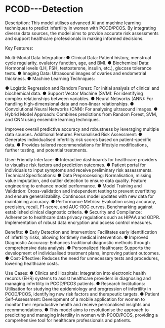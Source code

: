 # PCOD---Detection

Description:
This model utilises advanced AI and machine learning techniques to predict infertility in women with PCOD/PCOS. By integrating diverse data sources, the model aims to provide accurate risk assessments and support healthcare professionals in making informed decisions.

Key Features:

Multi-Modal Data Integration:
●	Clinical Data: Patient history, menstrual cycle regularity, ovulatory function, age, and BMI.
●	Biochemical Data: Hormonal levels (LH, FSH, testosterone, insulin, etc.), glucose tolerance tests.
●	Imaging Data: Ultrasound images of ovaries and endometrial thickness.
●	Machine Learning Techniques:

●	Logistic Regression and Random Forest: For initial analysis of clinical and biochemical data.
●	Support Vector Machine (SVM): For identifying complex relationships between variables.
●	Neural Networks (ANN): For handling high-dimensional data and non-linear relationships.
●	Convolutional Neural Networks (CNN): For analysing ultrasound images.
●	Hybrid Model Approach: Combines predictions from Random Forest, SVM, and CNN using ensemble learning techniques.

Improves overall predictive accuracy and robustness by leveraging multiple data sources.
Additional features
Personalised Risk Assessment:
●	Generates individualised infertility risk scores based on patient-specific data.
●	Provides tailored recommendations for lifestyle modifications, further testing, and potential treatments.

User-Friendly Interface:
●	Interactive dashboards for healthcare providers to visualise risk factors and prediction outcomes.
●	Patient portal for individuals to input symptoms and receive preliminary risk assessments.
Technical Specifications:
●	Data Preprocessing: Normalisation, missing value imputation, and outlier detection to ensure data quality. Feature engineering to enhance model performance.
●	Model Training and Validation: Cross-validation and independent testing to prevent overfitting and ensure generalizability. Continuous model updates with new data for maintaining accuracy.
●	Performance Metrics: Evaluation using accuracy, precision, recall, F1-score, and AUC-ROC curves. Benchmarking against established clinical diagnostic criteria.
●	Security and Compliance: Adherence to healthcare data privacy regulations such as HIPAA and GDPR. Implementation of robust data encryption and access control measures.

Benefits:
●	Early Detection and Intervention: Facilitates early identification of infertility risks, allowing for timely medical intervention.
●	Improved Diagnostic Accuracy: Enhances traditional diagnostic methods through comprehensive data analysis.
●	Personalized Healthcare: Supports the development of individualised treatment plans, improving patient outcomes.
●	Cost-Effective: Reduces the need for unnecessary tests and procedures, lowering healthcare costs.

Use Cases:
●	Clinics and Hospitals: Integration into electronic health records (EHR) systems to assist healthcare providers in diagnosing and managing infertility in PCOD/PCOS patients.
●	Research Institutions: Utilisation for studying the epidemiology and progression of infertility in PCOD/PCOS, identifying new risk factors and therapeutic targets.
●	Patient Self-Assessment: Development of a mobile application for women to monitor their reproductive health and receive personalised insights and recommendations.
●	This model aims to revolutionise the approach to predicting and managing infertility in women with PCOD/PCOS, providing a comprehensive tool for healthcare professionals and patients.

